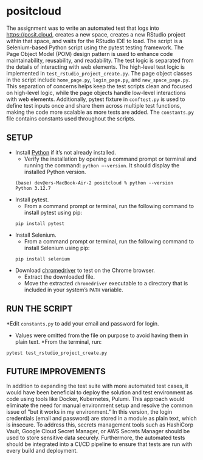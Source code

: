# positcloud

The assignment was to write an automated test that logs into https://posit.cloud, creates a new space, creates a new RStudio project within that space, and waits for the RStudio IDE to load. The script is a Selenium-based Python script using the pytest testing framework. The Page Object Model (POM) design pattern is used to enhance code maintainability, reusability, and readability. The test logic is separated from the details of interacting with web elements. The high-level test logic is implemented in `test_rstudio_project_create.py`. The page object classes in the script include `home_page.py`, `login_page.py`, and `new_space_page.py`. This separation of concerns helps keep the test scripts clean and focused on high-level logic, while the page objects handle low-level interactions with web elements. Additionally, pytest fixture in `conftest.py` is used to define test inputs once and share them across multiple test functions, making the code more scalable as more tests are added. The `constants.py` file contains constants used throughout the scripts.

## SETUP
* Install [Python](https://www.python.org/search/?q=install&page=1) if it’s not already installed. 
  * Verify the installation by opening a command prompt or terminal and running the command: `python –-version`. It should display the installed Python version.
  ```
  (base) dev@ers-MacBook-Air-2 positcloud % python --version                     
  Python 3.12.7
  ```
* Install pytest.
  * From a command prompt or terminal, run the following command to install pytest using pip: 
  ```
  pip install pytest
  ```
* Install Selenium.
  * From a command prompt or terminal, run the following command to install Selenium using pip: 
  ```
  pip install selenium
  ```
* Download [chromedriver](https://developer.chrome.com/docs/chromedriver/downloads) to test on the Chrome browser.
  * Extract the downloaded file.
  * Move the extracted `chromedriver` executable to a directory that is included in your system’s `PATH` variable.


## RUN THE SCRIPT
*Edit `constants.py` to add your email and password for login.
  * Values were omitted from the file on purpose to avoid having them in plain text.
*From the terminal, run:
```
pytest test_rstudio_project_create.py
```

## FUTURE IMPROVEMENTS
In addition to expanding the test suite with more automated test cases, it would have been beneficial to deploy the solution and test environment as code using tools like Docker, Kubernetes, Pulumi. This approach would eliminate the need for manual environment setup and resolve the common issue of "but it works in my environment." In this version, the login credentials (email and password) are stored in a module as plain text, which is insecure. To address this, secrets management tools such as HashiCorp Vault, Google Cloud Secret Manager, or AWS Secrets Manager should be used to store sensitive data securely. Furthermore, the automated tests should be integrated into a CI/CD pipeline to ensure that tests are run with every build and deployment.